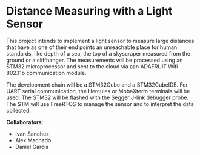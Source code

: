 # Distance Measuring with a Light Sensor

<logo to be added>

This project intends to implement a light sensor to measure large distances that have as one of their end points an unreachable place for human standards, like depth of a sea, the top of a skyscraper measured from the ground or a cliffhanger. The measurements will be processed using an STM32 microprocessor and sent to the cloud via aan ADAFRUIT Wifi 802.11b communication module. 

The development chain will be a STM32Cube and a STM32CubeIDE. For UART serial communication, the Hercules or MobaXterm terminals will be used. The STM32 will be flashed with the Segger J-link debugger probe. The STM will use FreeRTOS to manage the sensor and to interpret the data collected.

**Collaborators:**
* Ivan Sanchez
* Alex Machado
* Daniel Garcia
